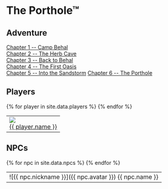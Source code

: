 # The Porthole™

## Adventure
[Chapter 1 -- Camp Behal](chapter01.md)  
[Chapter 2 -- The Herb Cave](chapter02.md)  
[Chapter 3 -- Back to Behal](chapter03.md)  
[Chapter 4 -- The First Oasis](chapter04.md)  
[Chapter 5 -- Into the Sandstorm](chapter05.md)
[Chapter 6 -- The Porthole](chapter06.md)

## Players
<table><tr>
  {% for player in site.data.players %}
    <td><a href="https://www.dndbeyond.com/characters/{{ player.dndbeyond }}">
    <img src="{{ player.avatar }}"/><br>
    {{ player.name }}</a></td>  
  {% endfor %}
</tr></table>

## NPCs
<table><tr>
  {% for npc in site.data.npcs %}
  <td markdown="span">![{{ npc.nickname }}]({{ npc.avatar }})  
    {{ npc.name }}</td>
{% endfor %}
</tr></table>
